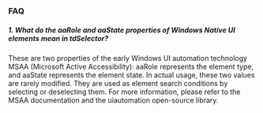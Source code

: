 ### FAQ

##### 1. What do the aaRole and aaState properties of Windows Native UI elements mean in tdSelector?
These are two properties of the early Windows UI automation technology MSAA (Microsoft Active Accessibility): aaRole represents the element type, and aaState represents the element state. In actual usage, these two values are rarely modified. They are used as element search conditions by selecting or deselecting them. For more information, please refer to the MSAA documentation and the uiautomation open-source library.